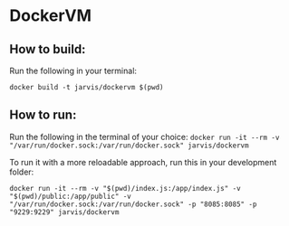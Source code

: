 # DockerVM

## How to build:

Run the following in your terminal:

```docker build -t jarvis/dockervm $(pwd)```

## How to run:

Run the following in the terminal of your choice:
```docker run -it --rm -v "/var/run/docker.sock:/var/run/docker.sock" jarvis/dockervm```

To run it with a more reloadable approach, run this in your development folder:
```
docker run -it --rm -v "$(pwd)/index.js:/app/index.js" -v "$(pwd)/public:/app/public" -v "/var/run/docker.sock:/var/run/docker.sock" -p "8085:8085" -p "9229:9229" jarvis/dockervm
```
